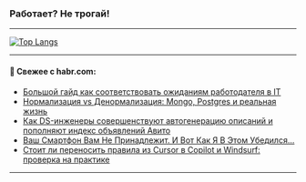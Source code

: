 ### Работает? Не трогай!

---
<!--
#### 🛠️ Technical stack:

![Java](https://img.shields.io/badge/Java-informational?logo=Oracle&style=flat&logoColor=white&color=FF4500)
![Kotlin](https://img.shields.io/badge/Kotlin-informational?logo=Kotlin&style=flat&logoColor=white&color=774D97)
![TS](https://img.shields.io/badge/TypeScript-informational?logo=typeScript&style=flat&logoColor=black&color=017acc)
![Python](https://img.shields.io/badge/Python-informational?logo=Python&style=flat&logoColor=black&color=ffdd54) <br>
![Spring](https://img.shields.io/badge/Spring-informational?logo=Spring&style=flat&logoColor=white&color=6DB33F) 
![SpringBoot](https://img.shields.io/badge/SpringBoot-informational?logo=SpringBoot&style=flat&logoColor=white&color=6DB33F)
![Nest](https://img.shields.io/badge/NestJS-informational?logo=NestJS&style=flat&logoColor=white&color=E0234E) 
![NodeJS](https://img.shields.io/badge/NodeJS-informational?logo=node.js&style=flat&logoColor=white&color=70A760)<br>
![PostgreSQL](https://img.shields.io/badge/PostgreSQL-informational?logo=PostgreSQL&style=flat&logoColor=white&color=DAA520)
![MongoDB](https://img.shields.io/badge/MongoDB-informational?logo=MongoDB&style=flat&logoColor=white&color=870000)
![Apache](https://img.shields.io/badge/Apache-informational?logo=apache&style=flat&logoColor=white&color=f74e28)

___ 
-->

<!--- #### 🛠️ : --->

[![Top Langs](https://github-readme-stats-82jvfl3w3-advtsettinggmailcoms-projects.vercel.app/api/top-langs/?username=zloylis&langs_count=10&hide_title=true&title_color=e6edf3&size_weight=0.5&count_weight=0.5&layout=compact&hide_progress=true&hide_border=true&theme=dracula&hide=css,makefile,cmake)](https://github.com/zloylis)

<!---


####  :octocat:&nbsp;&nbsp; Статистика:

![GitHub stats](https://github-readme-stats-u2qms2cxw-advtsettinggmailcoms-projects.vercel.app/api?username=zloylis&show_icons=true&hide_border=true&theme=dracula&title_color=e6edf3&include_all_commits=true&count_private=true&hide_rank=false&hide_title=true&rank_icon=github)
-->
---

#### 💬 Свежее с habr.com:

<!-- BLOG-POST-LIST:START -->
- [Большой гайд как соответствовать ожиданиям работодателя в IT](https://habr.com/ru/articles/948680/?utm_source=habrahabr&utm_medium=rss&utm_campaign=948680)
- [Нормализация vs Денормализация: Mongo, Postgres и реальная жизнь](https://habr.com/ru/articles/948612/?utm_source=habrahabr&utm_medium=rss&utm_campaign=948612)
- [Как DS-инженеры совершенствуют автогенерацию описаний и пополняют индекс объявлений Авито](https://habr.com/ru/companies/avito/articles/948626/?utm_source=habrahabr&utm_medium=rss&utm_campaign=948626)
- [Ваш Смартфон Вам Не Принадлежит. И Вот Как Я В Этом Убедился…](https://habr.com/ru/articles/930432/?utm_source=habrahabr&utm_medium=rss&utm_campaign=930432)
- [Стоит ли переносить правила из Cursor в Copilot и Windsurf: проверка на практике](https://habr.com/ru/articles/948604/?utm_source=habrahabr&utm_medium=rss&utm_campaign=948604)
<!-- BLOG-POST-LIST:END -->

---
